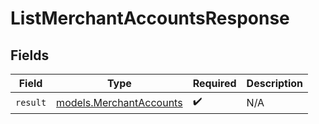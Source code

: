 # ListMerchantAccountsResponse


## Fields

| Field                                                    | Type                                                     | Required                                                 | Description                                              |
| -------------------------------------------------------- | -------------------------------------------------------- | -------------------------------------------------------- | -------------------------------------------------------- |
| `result`                                                 | [models.MerchantAccounts](../models/merchantaccounts.md) | :heavy_check_mark:                                       | N/A                                                      |